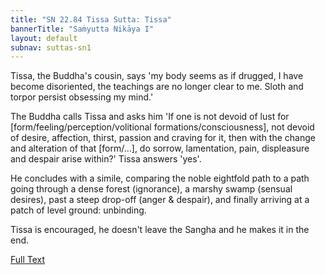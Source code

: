 ```yaml
---
title: "SN 22.84 Tissa Sutta: Tissa"
bannerTitle: "Saṁyutta Nikāya I" 
layout: default 
subnav: suttas-sn1
---
```


Tissa, the Buddha's cousin, says 'my body seems as if drugged, I have become disoriented, the teachings are no longer clear to me. Sloth and torpor persist obsessing my mind.'

The Buddha calls Tissa and asks him 'If one is not devoid of lust for [form/feeling/perception/volitional formations/consciousness], not devoid of desire, affection, thirst, passion and craving for it, then with the change and alteration of that [form/...], do sorrow, lamentation, pain, displeasure and despair arise within?' Tissa answers 'yes'.  


He concludes with a simile, comparing the noble eightfold path to a path going through a dense forest (ignorance), a marshy swamp (sensual desires), past a steep drop-off (anger & despair), and finally arriving at a patch of level ground: unbinding.  


Tissa is encouraged, he doesn't leave the Sangha and he makes it in the end.

[Full Text](https://www.dhammatalks.org/suttas/SN/SN22_84.html)
